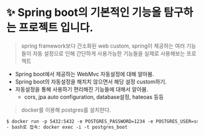 # ✨ Spring boot의 기본적인 기능을 탐구하는 프로젝트 입니다.

> spring framework보다 간소화된 web custom, spring이 제공하는 여러 기능들이 자동 설정으로 인해 간단하게 사용가능한 기능들을 실제로 사용해보는 프로젝트

- Spring boot에서 제공하는 WebMvc 자동설정에 대해 알아봄.
- Spring boot의 자동설정을 해치치 않으면서 해당 설정 custom하기.
- 자동설정을 통해 사용하기 편리해진 기능들에 대해서 알아봄.
  - cors, jpa auto configuration, database설정, hateoas 등등 

> docker를 이용해 postgres를 설치한다.
```xml
$ docker run -p 5432:5432 -e POSTGRES_PASSWORD=1234 -e POSTGRES_USER=sseob -e POSTGRES_DB=springboot --name postgres_boot -d postgres
- bash로 접속: docker exec -i -t postgres_boot
```
